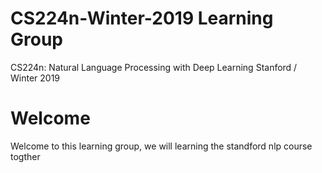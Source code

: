 # CS224n-Winter-2019 Learning Group
CS224n: Natural Language Processing with Deep Learning         Stanford / Winter 2019


# Welcome
Welcome to this learning group, we will learning the standford nlp course togther
